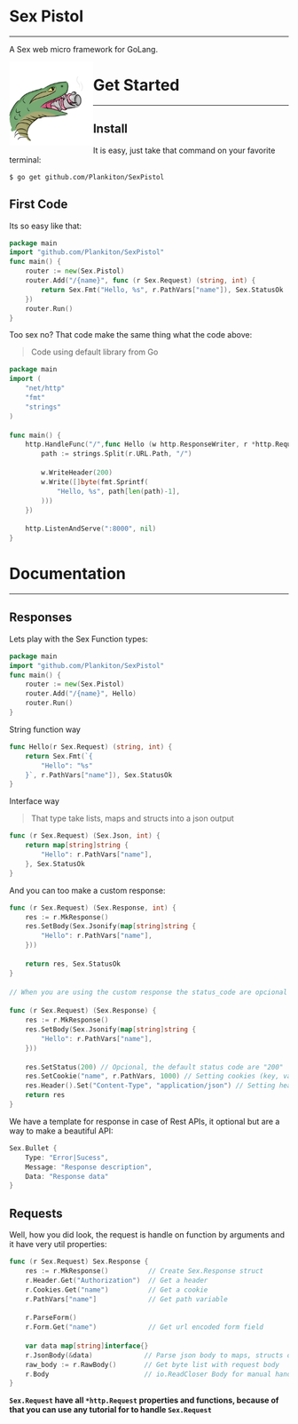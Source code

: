 

# Sex Pistol

----

A Sex web micro framework for GoLang.

<img src="assets/Icon.png" alt="Sex Pistol Icon" align="left" style="max-height: 700px;max-width: 30%"/>

# Get Started

-----

## Install

It is easy, just take that command on your favorite terminal:

```shell
$ go get github.com/Plankiton/SexPistol
```

## First Code

Its so easy like that:

```go
package main
import "github.com/Plankiton/SexPistol"
func main() {
    router := new(Sex.Pistol)
    router.Add("/{name}", func (r Sex.Request) (string, int) {
        return Sex.Fmt("Hello, %s", r.PathVars["name"]), Sex.StatusOk
    })
    router.Run()
}
```

Too sex no? That code make the same thing what the code above:

>  Code using default library from Go

```go
package main
import (
    "net/http"
    "fmt"
    "strings"
)

func main() {
    http.HandleFunc("/",func Hello (w http.ResponseWriter, r *http.Request) {
        path := strings.Split(r.URL.Path, "/")

        w.WriteHeader(200)
        w.Write([]byte(fmt.Sprintf(
            "Hello, %s", path[len(path)-1],
        )))
    })

    http.ListenAndServe(":8000", nil)
}
```

# Documentation

-----



## Responses

Lets play with the Sex Function types:

```go
package main
import "github.com/Plankiton/SexPistol"
func main() {
    router := new(Sex.Pistol)
    router.Add("/{name}", Hello)
    router.Run()
}
```

String function way

```go
func Hello(r Sex.Request) (string, int) {
    return Sex.Fmt(`{
    	"Hello": "%s"
    }`, r.PathVars["name"]), Sex.StatusOk
}
```

Interface way

> That type take lists, maps and structs into a json output

```go
func (r Sex.Request) (Sex.Json, int) {
    return map[string]string {
        "Hello": r.PathVars["name"],
    }, Sex.StatusOk
}
```

And you can too make a custom response:

```go
func (r Sex.Request) (Sex.Response, int) {
    res := r.MkResponse()
    res.SetBody(Sex.Jsonify(map[string]string {
        "Hello": r.PathVars["name"],
    }))
    
    return res, Sex.StatusOk
}

// When you are using the custom response the status_code are opcional

func (r Sex.Request) (Sex.Response) {
    res := r.MkResponse()
    res.SetBody(Sex.Jsonify(map[string]string {
        "Hello": r.PathVars["name"],
    }))
    
    res.SetStatus(200) // Opcional, the default status code are "200"
    res.SetCookie("name", r.PathVars, 1000) // Setting cookies (key, value, expires)
    res.Header().Set("Content-Type", "application/json") // Setting headers (key, value)
    return res
}
```

We have a template for response in case of Rest APIs, it optional but are a way to make a beautiful API:

```go
Sex.Bullet {
    Type: "Error|Sucess",
    Message: "Response description",
    Data: "Response data"
}
```

## Requests

Well, how you did look, the request is handle on function by arguments and it have very util properties:

```go
func (r Sex.Request) Sex.Response {
    res := r.MkResponse()          // Create Sex.Response struct
    r.Header.Get("Authorization")  // Get a header
    r.Cookies.Get("name")          // Get a cookie
    r.PathVars["name"]             // Get path variable 
    
    r.ParseForm()
    r.Form.Get("name")             // Get url encoded form field
    
    var data map[string]interface{}
    r.JsonBody(&data)             // Parse json body to maps, structs or lists
    raw_body := r.RawBody()       // Get byte list with request body
    r.Body                        // io.ReadCloser Body for manual handle 
}
```

**`Sex.Request` have all `*http.Request` properties and functions, because of that you can use any tutorial for to handle `Sex.Request`**
